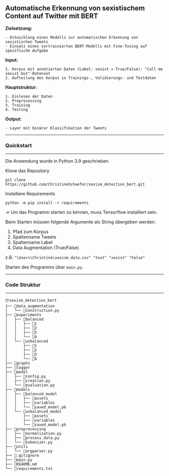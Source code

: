 ## Automatische Erkennung von sexistischem Content auf Twitter mit BERT

**Zielsetzung:**

	- Entwicklung eines Modells zur automatischen Erkennung von sexistischen Tweets
	- Einsatz eines vortrainierten BERT-Modells mit Fine-Tuning auf spezifische Aufgabe

**Input:**

	1. Korpus mit annotierten Daten (Label: sexist = True/False): "Call me sexist but"-Datenset
	2. Aufteilung des Korpus in Trainings-, Validierungs- und Testdaten

**Hauptstruktur:**

	1. Einlesen der Daten
	2. Preprocessing
	3. Training
    4. Testing

**Output:** 

	- Layer mit binärer Klassifikation der Tweets
***
### Quickstart
***
Die Anwendung wurde in Python 3.9 geschrieben.

Klone das Repository

`git clone https://github.com/ChristineSchaefer/sexism_detection_bert.git`

Installiere Requirements

`python -m pip install -r requirements`

→ Um das Programm starten zu können, muss Tensorflow installiert sein.

Beim Starten müssen folgende Argumente als String übergeben werden:
1. Pfad zum Korpus
2. Spaltenname Tweets
3. Spaltenname Label
4. Data Augmentation (True/False)

z.B. `"\Users\Christine\sexism_data.csv" "text" "sexist" "False"`

Starten des Programms über `main.py`.
***
### Code Struktur
***
```
📦sexism_detection_bert
├── 📂data_augmentation
│   └── 📜construction.py
├── 📂experiments
│   ├── 📂balanced
│   │   ├── 📂1
│   │   ├── 📂2
│   │   ├── 📂3
│   │   └── 📂4
│   └── 📂unbalanced
│       ├── 📂1
│       ├── 📂2
│       ├── 📂3
│       └── 📂4
├── 📂graphs
├── 📂logger
├── 📂model
│   ├── 📜config.py
│   ├── 📜creation.py
│   └── 📜evaluation.py
├── 📂models
│   ├── 📂balanced_model
│   │   ├── 📂assets
│   │   ├── 📂variables
│   │   └── 📜saved_model.pb
│   └── 📂unbalanced_model
│       ├── 📂assets
│       ├── 📂variables
│       └── 📜saved_model.pb
├── 📂preprocessing
│   ├── 📜normalization.py
│   ├── 📜process_data.py
│   └── 📜tokenizer.py
├── 📂utils
│   └── 📜argparser.py
├── 📜.gitignore
├── 📜main.py
├── 📜README.md
└── 📜requirements.txt
```

